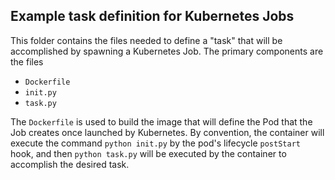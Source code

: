 Example task definition for Kubernetes Jobs
-------------------------------------------

This folder contains the files needed to define a "task" that will be accomplished by spawning a Kubernetes Job. The primary components are the files

* `Dockerfile`
* `init.py`
* `task.py`

The `Dockerfile` is used to build the image that will define the Pod that the Job creates once launched by Kubernetes. By convention, the container will execute the command `python init.py` by the pod's lifecycle `postStart` hook, and then `python task.py` will be executed by the container to accomplish the desired task.
